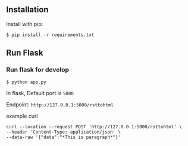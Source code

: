 ## Installation

Install with pip:

```
$ pip install -r requirements.txt
```

## Run Flask
### Run flask for develop
```
$ python app.py
```
In flask, Default port is `5000`

Endpoint:  `http://127.0.0.1:5000/rsttohtml`


example curl
```
curl --location --request POST 'http://127.0.0.1:5000/rsttohtml' \
--header 'Content-Type: application/json' \
--data-raw '{"data":"*This is paragraph*"}'
```